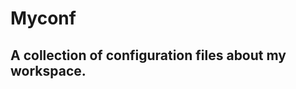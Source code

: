 Myconf
======

A collection of configuration files about my workspace.
-------------------------------------------------------
